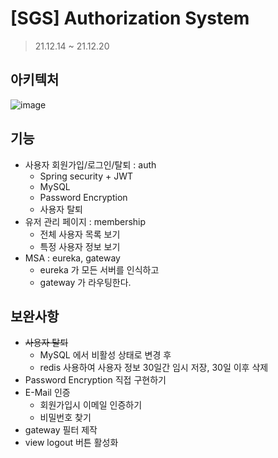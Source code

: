 # [SGS] Authorization System
> 21.12.14 ~ 21.12.20

## 아키텍처
![image](https://user-images.githubusercontent.com/44438366/146734773-da3db1ac-e689-474a-a388-0577dc4945bb.png)


## 기능
- 사용자 회원가입/로그인/탈퇴 : auth
  - Spring security + JWT
  - MySQL
  - Password Encryption
  - 사용자 탈퇴
- 유저 관리 페이지 : membership
  - 전체 사용자 목록 보기
  - 특정 사용자 정보 보기 
- MSA : eureka, gateway
  - eureka 가 모든 서버를 인식하고
  - gateway 가 라우팅한다.


## 보완사항
- ~~사용자 탈퇴~~
  - MySQL 에서 비활성 상태로 변경 후
  - redis 사용하여 사용자 정보 30일간 임시 저장, 30일 이후 삭제
- Password Encryption 직접 구현하기
- E-Mail 인증
  - 회원가입시 이메일 인증하기
  - 비밀번호 찾기
- gateway 필터 제작
- view logout 버튼 활성화